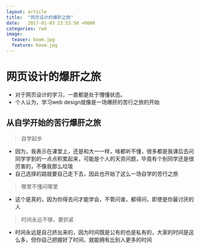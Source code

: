 ```yaml
---
layout: article
title:  "网页设计的爆肝之旅"
date:   2017-01-03 23:53:50 +0800
categories: rwd
image:
  teaser: boom.jpg
  feature: boom.jpg
---
```


# 网页设计的爆肝之旅

- 对于网页设计的学习，一直都是处于懵懂状态。
- 个人认为，学习web design就像是一场爆肝的苦行之旅的开始




## 从自学开始的苦行爆肝之旅

> 自学起步

- 因为，我表示在课堂上，还是和大一一样，啥都听不懂，很多都是我课后去问同学学到的一点点积累起来，可能是个人的天资问题，毕竟有个别同学还是很厉害的，不像我那么垃圾
- 自己选择的路就要自己走下去，因此也开始了这么一场自学的苦行之旅

> 哪里不懂问哪里

- 这个是真的，因为你得去问才能学会，不管问谁，都得问，即使是你最讨厌的人

> 时间永远不够，要抓紧

- 时间永远是自己挤出来的，因为时间既是公有的也是私有的，大家的时间是这么多，但你自己把握好了时间，就能拥有比别人更多的时间
